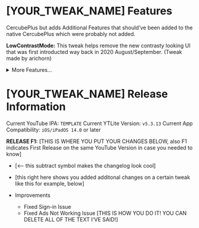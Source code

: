# [YOUR_TWEAK_NAME] Features
CercubePlus but adds Additional Features that should’ve been added to the native CercubePlus which were probably not added.

**LowContrastMode:** This tweak helps remove the new contrasty looking UI that was first introducted way back in 2020 August/September. (Tweak made by arichorn)
<details>
<summary>More Features...</summary>

**LowContrastModeColors:** for users who doesn’t use gray will get a set of colors to switch which changes and improves the UI Customization. (Add-on added for LowContrastMode)

**YTNoHeatwaves:** Turns off the Heatwaves Feature in the video player. `(CercubePlus/VideoPlayerOverlayControls)`

**YTNoUpgradeDialog:** Disables the Upgrade Dialog so you won’t be prompt to update the app.

**YouMute:** Mute/unmute videos in YouTube directly.

**iPadLayout:** Gives iPhone users the ability to use the iPad’s Interface and the ability to use the some of the YouTube features that are not on iPhone.

**iPhoneLayout:** Gives iPad users the ability to use Community Posts, to create Shorts and the ability to use the buggy iPhone layout. but using it in split view mode fixes the ui.

**HideSponsorBlockButton:** Hide the SponsorBlock Button shown on the Nav Bar. Added by Dayanch96

**DisableWifiRelatedOptions:** want to remove sections that are only shown when internet is on? You can toggle this to remove all of those sections. Well not all but toggling the option will remove some of the annoying sections that may not be used.

**HideShadowOverlayButtons:** want to remove shadow overlay on the buttons used in the video player? Then toggle this to remove the Shadow Overlay on the buttons Previous, Next, Rewind, Forward.

**etc..**
</details>

# [YOUR_TWEAK_NAME] Release Information
Current YouTube IPA: `TEMPLATE`
Current YTLite Version: `v5.3.13`
Current App Compatibility: `iOS/iPadOS 14.0` or later

**RELEASE F1:**
[THIS IS WHERE YOU PUT YOUR CHANGES BELOW, also F1 indicates First Release on the same YouTube Version in case you needed to know]
- [<-- this subtract symbol makes the changelog look cool]

- [this right here shows you added additonal changes on a certain tweak like this for example, below]
- Improvements 
  - Fixed Sign-in Issue
  - Fixed Ads Not Working Issue
[THIS IS HOW YOU DO IT! YOU CAN DELETE ALL OF THE TEXT I'VE SAID!]
